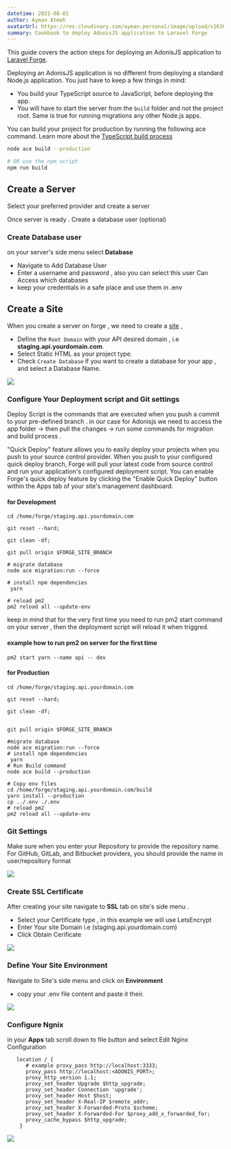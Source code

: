 ```yaml
---
datetime: 2021-08-01
author: Ayman Atmeh
avatarUrl: https://res.cloudinary.com/ayman-personal/image/upload/v1630580345/uploads/67686711_10156288264381674_357541686496198656_n_fbmtmg.jpg
summary: Cookbook to deploy AdonisJS application to Laravel Forge
---
```


This guide covers the action steps for deploying an AdonisJS application to [Laravel Forge](https://forge.laravel.com).

Deploying an AdonisJS application is no different from deploying a standard Node.js application. You just have to keep a few things in mind:

- You build your TypeScript source to JavaScript, before deploying the app.
- You will have to start the server from the `build` folder and not the project root. Same is true for running migrations any other Node.js apps.

You can build your project for production by running the following ace command. Learn more about the [TypeScript build process](../../guides/fundamentals/typescript-build-process.md)

```sh
node ace build --production

# OR use the npm script
npm run build
```

## Create a Server

Select your preferred provider and create a server

Once server is ready . Create a database user (optional)

### Create Database user 

on your server's side menu select **Database**
- Navigate to Add Database User
- Enter a username and password , also you can select this user Can Access which databases
- keep your credentials in a safe place and use them in .env 

## Create a Site

When you create a server on forge , we need to create a [site](https://forge.laravel.com/docs/1.0/sites/the-basics.html) , 

- Define the `Root Domain` with your API desired domain , i.e **staging.api.yourdomain.com**.
- Select Static HTML as your project type.
- Check `Create Database` if you want to create a database for your app , and select a Database Name. 

![](https://res.cloudinary.com/ayman-personal/image/upload/v1627988326/uploads/create-site-laravel-forge_vqyz2r.jpg)


### Configure Your Deployment script and Git settings

Deploy Script is the commands that are executed when you push a commit to your pre-defined branch . in our case for Adonisjs we need to access the app folder -> then pull the changes -> run some commands for migration and build process . 


 "Quick Deploy" feature allows you to easily deploy your projects when you push to your source control provider. When you push to your configured quick deploy branch, Forge will pull your latest code from source control and run your application's configured deployment script.
You can enable Forge's quick deploy feature by clicking the "Enable Quick Deploy" button within the Apps tab of your site's management dashboard.


#### for Development 


```
cd /home/forge/staging.api.yourdomain.com

git reset --hard;

git clean -df;

git pull origin $FORGE_SITE_BRANCH

# migrate database
node ace migration:run --force

# install npm dependencies
 yarn

# reload pm2 
pm2 reload all --update-env
```
keep in mind that for the very first time you need to run pm2 start command on your server , then the deployment script will reload it when triggred.

#### example how to run pm2 on server for the first time
```
pm2 start yarn --name api -- dev
```

#### for Production 

```
cd /home/forge/staging.api.yourdomain.com

git reset --hard;

git clean -df;


git pull origin $FORGE_SITE_BRANCH

#migrate database
node ace migration:run --force
# install npm dependencies
 yarn
# Run Build command
node ace build --production

# Copy env files
cd /home/forge/staging.api.yourdomain.com/build
yarn install --production
cp ../.env ./.env
# reload pm2 
pm2 reload all --update-env
```

### Git Settings

Make sure when you enter your Repository to provide the repository name. For GitHub, GitLab, and Bitbucket providers, you should provide the name in user/repository format

![](https://res.cloudinary.com/ayman-personal/image/upload/v1627990130/uploads/git_c5kr4c.jpg)


### Create SSL Certificate 

After creating your site navigate to **SSL** tab on site's side menu .
- Select your Certificate type , in this example we will use LetsEncrypt
- Enter Your site Domain i.e (staging.api.yourdomain.com)
- Click Obtain Cerificate

![](https://res.cloudinary.com/ayman-personal/image/upload/v1627988526/uploads/ssl-LetsEncrypt_srj73r.jpg)

### Define Your Site Environment

Navigate to Site's side menu and click on  **Environment**
- copy your .env file content and paste it their.

![](https://res.cloudinary.com/ayman-personal/image/upload/v1627989008/uploads/env_qfx7vd.jpg)


### Configure Ngnix 

in your **Apps** tab scroll down to file button and select Edit Nginx Configuration

```
   location / {
      # example proxy_pass http://localhost:3333;
      proxy_pass http://localhost:<ADONIS_PORT>;
      proxy_http_version 1.1;
      proxy_set_header Upgrade $http_upgrade;
      proxy_set_header Connection 'upgrade';
      proxy_set_header Host $host;
      proxy_set_header X-Real-IP $remote_addr;
      proxy_set_header X-Forwarded-Proto $scheme;
      proxy_set_header X-Forwarded-For $proxy_add_x_forwarded_for;
      proxy_cache_bypass $http_upgrade;
    }
```

![](https://res.cloudinary.com/ayman-personal/image/upload/v1627990543/uploads/ngnix_r7vqg7.jpg)



